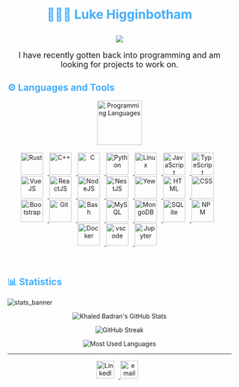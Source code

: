 <div>
	<h1 align="center" style="color: #44AEFB;"> 👨🏻‍💻 Luke Higginbotham </h1>
	<h2 align="center">
	<img src="https://media.tenor.com/v1dPoOluqiwAAAAC/ferris-rust.gifg"/>
	</h2>
	<p style="text-align: center; font-size: 18px;" >
		I have recently gotten back into programming and am looking for projects to work on.
	</p> 
</div>

<!-- 	Languages and Tools 	-->
<h2 style="color: #44AEFB">⚙️ Languages and Tools</h2>
<div align="center" style="display:block;">
		<img width="100px" alt="Programming Languages" src="https://user-images.githubusercontent.com/78341798/194531121-47b0119a-ce00-439d-b586-125f86acb098.png"/> 
	</div>
	<br>   
	<!--	Icons Resources 		-->
	<!--	https://devicon.dev/ 	-->
	<!-- 	https://cdn.jsdelivr.net/npm/simple-icons@v3/icons/ -->
	<div align="center">
		<a href="https://rust.org/" target="_blank" rel="noreferrer">
			<img  alt="Rust" height="50px" style="padding-right:10px;" src="https://b.thumbs.redditmedia.com/RGBpWy1J00g1sxC71l84oSYnZpvh5DOGUhcbtKz9QcE.png"/>
		</a>
		<a href="https://cplusplus.com/" target="_blank" rel="noreferrer">
			<img  alt="C++" height="50px" style="padding-right:10px;" src="https://cdn.jsdelivr.net/gh/devicons/devicon/icons/cplusplus/cplusplus-original.svg"/>
		</a>
		<a href="https://www.cprogramming.com/" target="_blank" rel="noreferrer">
			<img  alt="C" height="50px" style="padding-right:10px;" src="https://cdn.jsdelivr.net/gh/devicons/devicon/icons/c/c-original.svg"/>
		</a>
		<a href="https://www.python.org/" target="_blank" rel="noreferrer">
			<img  alt="Python" height="50px" style="padding-right:10px;" src="https://cdn.jsdelivr.net/gh/devicons/devicon/icons/python/python-original.svg"/>
		</a>
		<a href="https://linux.org/" target="_blank" rel="noreferrer">
			<img  alt="Linux" height="50px" style="padding-right:10px;" src="https://cdn.jsdelivr.net/gh/devicons/devicon/icons/linux/linux-original.svg"/>
		</a>
		<a href="https://developer.mozilla.org/en-US/docs/Web/JavaScript" target="_blank" rel="noreferrer">
			<img  alt="JavaScript" height="50px" style="padding-right:10px;" src="https://cdn.jsdelivr.net/gh/devicons/devicon/icons/javascript/javascript-plain.svg"/>
		</a>
		<a href="https://www.typescriptlang.org/" target="_blank" rel="noreferrer">
			<img  alt="TypeScript" height="50px" style="padding-right:10px; ;" src="https://cdn.jsdelivr.net/gh/devicons/devicon/icons/typescript/typescript-plain.svg"/>
		</a>
		<a href="https://vuejs.org/" target="_blank" rel="noreferrer">
			<img  alt="VueJS" height="50px" style="padding-right:10px;" src="https://cdn.jsdelivr.net/gh/devicons/devicon/icons/vuejs/vuejs-original.svg"/> 
		</a>
		<a href="https://reactjs.org/" target="_blank" rel="noreferrer">
			<img  alt="ReactJS" height="50px" style="padding-right:10px;" src="https://cdn.jsdelivr.net/gh/devicons/devicon/icons/react/react-original.svg" />
		</a>
		<a href="https://nodejs.org/en/" target="_blank" rel="noreferrer">
			<img  alt="NodeJS" height="50px" style="padding-right:10px;" src="https://cdn.jsdelivr.net/gh/devicons/devicon/icons/nodejs/nodejs-original.svg"/>
		</a>
		<a href="https://nestjs.com/" target="_blank" rel="noreferrer">
			<img  alt="NestJS" height="50px" style="padding-right:10px;" src="https://cdn.jsdelivr.net/gh/devicons/devicon/icons/nestjs/nestjs-plain.svg"/>
		</a>
		<a href="https://yew.rs/" target="_blank" rel="noreferrer">
			<img  alt="Yew" height="50px" style="padding-right:10px;" src="https://yew.rs/img/logo.png"/> 
		</a>
		<a href="https://developer.mozilla.org/en-US/docs/Web/HTML" target="_blank" rel="noreferrer">
			<img  alt="HTML" height="50px" style="padding-right:10px;" src="https://cdn.jsdelivr.net/gh/devicons/devicon/icons/html5/html5-original.svg"/>
		</a>
		<a href="https://developer.mozilla.org/en-US/docs/Web/CSS" target="_blank" rel="noreferrer">
			<img  alt="CSS" height="50px" style="padding-right:10px;" src="https://cdn.jsdelivr.net/gh/devicons/devicon/icons/css3/css3-original.svg"/>
		</a>
		<a href="https://getbootstrap.com/" target="_blank" rel="noreferrer">
			<img  alt="Bootstrap" height="50px" style="padding-right:10px;" src="https://cdn.jsdelivr.net/gh/devicons/devicon/icons/bootstrap/bootstrap-original.svg"/>
		</a>
		<a href="https://git-scm.com/" target="_blank" rel="noreferrer">
			<img  alt="Git" height="50px" style="padding-right:10px;" src="https://cdn.jsdelivr.net/gh/devicons/devicon/icons/git/git-original.svg"/>
		</a>
		<a href="https://en.wikipedia.org/wiki/Bash_(Unix_shell)#:~:text=Bash%20is%20a%20Unix%20shell,ported%20to%20Linux%2C%20alongside%20GCC." target="_blank" rel="noreferrer">
			<img  alt="Bash" height="50px" style="padding-right:10px;" src="https://upload.wikimedia.org/wikipedia/commons/4/4b/Bash_Logo_Colored.svg"/> 
		</a>
		<a href="https://www.mysql.com/" target="_blank" rel="noreferrer">
			<img  alt="MySQL" height="50px" style="padding-right:10px;" src="https://cdn.jsdelivr.net/gh/devicons/devicon/icons/mysql/mysql-original-wordmark.svg"/>
		</a>
		<a href="https://www.mongodb.com/" target="_blank" rel="noreferrer">
			<img  alt="MongoDB" height="50px" style="padding-right:10px;" src="https://cdn.jsdelivr.net/gh/devicons/devicon/icons/mongodb/mongodb-original.svg"/>
		</a>
		<a href="https://www.sqlite.org/index.html" target="_blank" rel="noreferrer">
			<img  alt="SQLite" height="50px" style="padding-right:10px;" src="https://cdn.jsdelivr.net/gh/devicons/devicon/icons/sqlite/sqlite-original.svg"/>
		</a>
		<a href="https://www.npmjs.com/" target="_blank" rel="noreferrer">
			<img  alt="NPM" height="50px" style="padding-right:10px;" src="https://cdn.jsdelivr.net/gh/devicons/devicon/icons/npm/npm-original-wordmark.svg"/>
		</a>
		<a href="https://www.docker.com/" target="_blank" rel="noreferrer">
			<img  alt="Docker" height="50px" style="padding-right:10px;" src="https://cdn.jsdelivr.net/gh/devicons/devicon/icons/docker/docker-plain-wordmark.svg"/>
		</a>
		<a href="https://code.visualstudio.com/" target="_blank" rel="noreferrer">
			<img  alt="vscode" height="50px" style="padding-right:10px;"src="https://cdn.jsdelivr.net/gh/devicons/devicon/icons/vscode/vscode-original.svg"/>
		</a>
		<a href="http://jupyter.org/" target="_blank" rel="noreferrer">
			<img  alt="Jupyter" height="50px" style="padding-right:10px;"src="https://cdn.jsdelivr.net/gh/devicons/devicon/icons/jupyter/jupyter-original-wordmark.svg"/>
		</a>
	</div>
	<br>
	<br>
<!-- Statistics -->

<h2 style="color: #44AEFB">📊 Statistics</h2>

![stats_banner](https://user-images.githubusercontent.com/78341798/194534778-d662496c-ae00-4e8d-ae9b-b90912054e7f.gif)

<!-- Begin Stats Cards -->
<div class="stats" align="center">

![Khaled Badran's GitHub Stats](https://github-readme-stats.vercel.app/api?username=argentinamoose&hide=stars&count_private=true&show_icons=true&theme=algolia&border_radius=20)

![GitHub Streak](https://streak-stats.demolab.com?user=argentinamoose&count_private=true&theme=algolia&border_radius=20)

<!-- compact programming languages layout -->
![Most Used Languages](https://github-readme-stats.vercel.app/api/top-langs/?username=argentinamoose&layout=compact&show_icons=true&theme=algolia&border_radius=20)
</div>
<!--  End Stats Cards -->

---
<!-- Begin Footer -->
<div class="footer" align="center" style="margin:15px;">
    <a href="https://www.linkedin.com/in/luke-higginbotham-43b115191/" target="_blank">
        <img  style="margin:0 10px 10px 0;" src="https://www.svgrepo.com/show/475661/linkedin-color.svg" alt="LinkedIn" width="40px"/>
    </a>
    <a href="mailto:lukeahigginbotham@gmail.com" target="_blank" rel="noopener noreferrer">
        <img style="margin:0 10px 10px 0;" src="https://www.svgrepo.com/show/395714/email-message-mail-envelope.svg" alt="email" width="40px"/>
    </a>
</div>
<!-- End Footer -->
